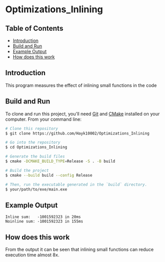 # Optimizations_Inlining

## Table of Contents
- [Introduction](#introduction)
- [Build and Run](#build-and-run)
- [Example Output](#example-output)
- [How does this work](#how-does-this-work)

## Introduction
This program measures the effect of inlining small functions in the code

## Build and Run
To clone and run this project, you'll need [Git](https://git-scm.com) and [CMake](https://cmake.org/) installed on your computer. From your command line:

```bash
# Clone this repository
$ git clone https://github.com/Hayk10002/Optimizations_Inlining

# Go into the repository
$ cd Optimizations_Inlining

# Generate the build files
$ cmake -DCMAKE_BUILD_TYPE=Release -S . -B build

# Build the project
$ cmake --build build --config Release

# Then, run the executable generated in the `build` directory.
$ your/path/to/exe/main.exe
```

## Example Output
```
Inline sum:   -1001592323 in 20ms
Noinline sum: -1001592323 in 155ms
```

## How does this work
From the output it can be seen that inlining small functions can reduce execution time almost 8x.